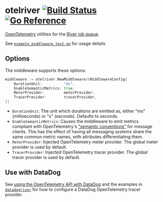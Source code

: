 # otelriver [![Build Status](https://github.com/riverqueue/rivercontrib/actions/workflows/ci.yaml/badge.svg?branch=master)](https://github.com/riverqueue/rivercontrib/actions) [![Go Reference](https://pkg.go.dev/badge/github.com/riverqueue/rivercontrib.svg)](https://pkg.go.dev/github.com/riverqueue/rivercontrib/otelriver)

[OpenTelemetry](https://opentelemetry.io/) utilities for the [River job queue](https://github.com/riverqueue/river).

See [`example_middleware_test.go`](./example_middleware_test.go) for usage details.

## Options

The middleware supports these options:

``` go
middleware := otelriver.NewMiddleware(&MiddlewareConfig{
    DurationUnit:          "ms",
    EnableSemanticMetrics: true,
    MeterProvider:         meterProvider,
    TracerProvider:        tracerProvider,
})
```

* `DurationUnit`: The unit which durations are emitted as, either "ms" (milliseconds) or "s" (seconds). Defaults to seconds.
* `EnableSemanticMetrics`: Causes the middleware to emit metrics compliant with OpenTelemetry's ["semantic conventions"](https://opentelemetry.io/docs/specs/semconv/messaging/messaging-metrics/) for message clients. This has the effect of having all messaging systems share the same common metric names, with attributes differentiating them.
* `MeterProvider`: Injected OpenTelemetry meter provider. The global meter provider is used by default.
* `TracerProvider`: Injected OpenTelemetry tracer provider. The global tracer provider is used by default.

## Use with DataDog

See [using the OpenTelemetry API with DataDog](https://docs.datadoghq.com/tracing/trace_collection/custom_instrumentation/go/otel/) and the examples in [`datadogriver`](../datadogriver/) for how to configure a DataDog OpenTelemetry tracer provider.
